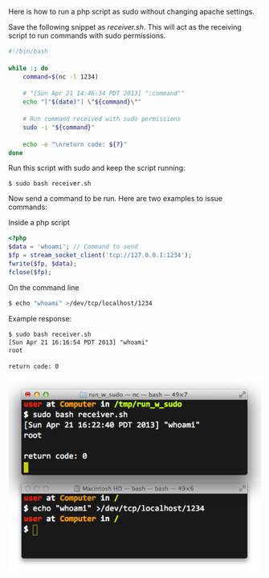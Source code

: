 Here is how to run a php script as sudo without changing apache settings.

Save the following snippet as <em>receiver.sh</em>. This will act as the receiving script to run commands with sudo permissions.
```sh
#!/bin/bash

while :; do
    command=$(nc -l 1234)

    # "[Sun Apr 21 14:46:34 PDT 2013] ":command""
    echo "["$(date)"] \"${command}\""

    # Run command received with sudo permissions
    sudo -i "${command}"

    echo -e "\nreturn code: ${?}"
done
```
Run this script with sudo and keep the script running:
```
$ sudo bash receiver.sh
```
Now send a command to be run. Here are two examples to issue commands:

Inside a php script
```php
<?php
$data = 'whoami'; // Command to send
$fp = stream_socket_client('tcp://127.0.0.1:1234');
fwrite($fp, $data);
fclose($fp);
```
On the command line
```sh
$ echo "whoami" >/dev/tcp/localhost/1234
```
Example response:
```
$ sudo bash receiver.sh 
[Sun Apr 21 16:16:54 PDT 2013] "whoami"
root

return code: 0
```
<img alt="" src="/img/uploads/2013-04/run-php-sudo.png" />